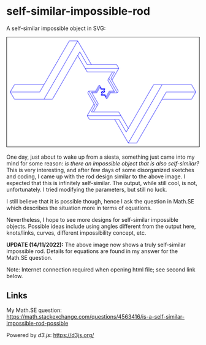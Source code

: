 # self-similar-impossible-rod
A self-similar impossible object in SVG:

![Image of Impossible Rod](./impossible-rod.png)

One day, just about to wake up from a siesta, something just came into my mind for some reason: *is there an impossible object that is also self-similar?* This is very interesting, and after few days of some disorganized sketches and coding, I came up with the rod design similar to the above image. I expected that this is infinitely self-similar. The output, while still cool, is not, unfortunately. I tried modifying the parameters, but still no luck.

I still believe that it is possible though, hence I ask the question in Math.SE which describes the situation more in terms of equations.

Nevertheless, I hope to see more designs for self-similar impossible objects. Possible ideas include using angles different from the output here, knots/links, curves, different impossibility concept, etc.

**UPDATE (14/11/2022):** The above image now shows a truly self-similar impossible rod. Details for equations are found in my answer for the Math.SE question.

Note: Internet connection required when opening html file; see second link below.

## Links
My Math.SE question: https://math.stackexchange.com/questions/4563416/is-a-self-similar-impossible-rod-possible

Powered by *d3.js*: https://d3js.org/

